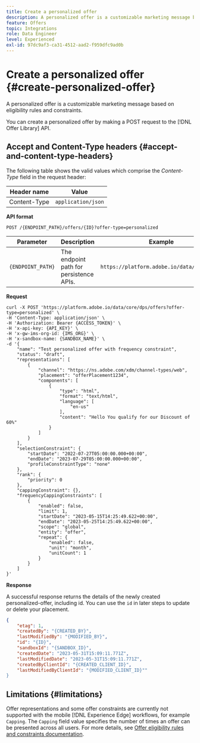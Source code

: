 ```yaml
---
title: Create a personalized offer
description: A personalized offer is a customizable marketing message based on eligibility rules and constraints.
feature: Offers
topic: Integrations
role: Data Engineer
level: Experienced
exl-id: 97dc9af3-ca31-4512-aad2-f959dfc9ad0b
---
```

# Create a personalized offer {#create-personalized-offer}

A personalized offer is a customizable marketing message based on eligibility rules and constraints.

You can create a personalized offer by making a POST request to the [!DNL Offer Library] API.

## Accept and Content-Type headers {#accept-and-content-type-headers}

The following table shows the valid values which comprise the *Content-Type* field in the request header:

| Header name | Value |
| ----------- | ----- |
| Content-Type | `application/json` |

**API format**

```http
POST /{ENDPOINT_PATH}/offers/{ID}?offer-type=personalized
```

| Parameter | Description | Example |
| --------- | ----------- | ------- |
| `{ENDPOINT_PATH}` | The endpoint path for persistence APIs. | `https://platform.adobe.io/data/core/dps/` |

**Request**

```shell
curl -X POST 'https://platform.adobe.io/data/core/dps/offers?offer-type=personalized' \
-H 'Content-Type: application/json' \
-H 'Authorization: Bearer {ACCESS_TOKEN}' \
-H 'x-api-key: {API_KEY}' \
-H 'x-gw-ims-org-id: {IMS_ORG}' \
-H 'x-sandbox-name: {SANDBOX_NAME}' \
-d '{
    "name": "Test personalized offer with frequency constraint",
    "status": "draft",
    "representations": [
        {
            "channel": "https://ns.adobe.com/xdm/channel-types/web",
            "placement": "offerPlacement1234",
            "components": [
                {
                    "type": "html",
                    "format": "text/html",
                    "language": [
                        "en-us"
                    ],
                    "content": "Hello You qualify for our Discount of 60%"
                }
            ]
        }
    ],
    "selectionConstraint": {
        "startDate": "2022-07-27T05:00:00.000+00:00",
        "endDate": "2023-07-29T05:00:00.000+00:00",
        "profileConstraintType": "none"
    },
    "rank": {
        "priority": 0
    },
    "cappingConstraint": {},
    "frequencyCappingConstraints": [
        {
            "enabled": false,
            "limit": 1,
            "startDate": "2023-05-15T14:25:49.622+00:00",
            "endDate": "2023-05-25T14:25:49.622+00:00",
            "scope": "global",
            "entity": "offer",
            "repeat": {
                "enabled": false,
                "unit": "month",
                "unitCount": 1
            }
        }
    ]
}'
```

**Response**

A successful response returns the details of the newly created personalized-offer, including id. You can use the `id` in later steps to update or delete your placement.

```json
{
    "etag": 1,
    "createdBy": "{CREATED_BY}",
    "lastModifiedBy": "{MODIFIED_BY}",
    "id": "{ID}",
    "sandboxId": "{SANDBOX_ID}",
    "createdDate": "2023-05-31T15:09:11.771Z",
    "lastModifiedDate": "2023-05-31T15:09:11.771Z",
    "createdByClientId": "{CREATED_CLIENT_ID}",
    "lastModifiedByClientId": "{MODIFIED_CLIENT_ID}""
}
```

## Limitations {#limitations}

Offer representations and some offer constraints are currently not supported with the mobile [!DNL Experience Edge] workflows, for example `Capping`. The `Capping` field value specifies the number of times an offer can be presented across all users. For more details, see [Offer eligibility rules and constraints documentation](../../../offer-library/creating-personalized-offers.md).